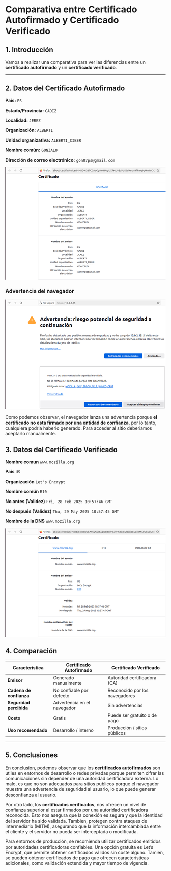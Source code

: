 # Comparativa entre Certificado Autofirmado y Certificado Verificado

## 1. Introducción
Vamos a realizar una comparativa para ver las diferencias entre un **certificado autofirmado** y un **certificado verificado**.

---

## 2. Datos del Certificado Autofirmado

**País:** `ES`

**Estado/Provincia:** `CADIZ`

**Localidad:** `JEREZ`

**Organización:** `ALBERTI`

**Unidad organizativa:** `ALBERTI_CIBER`

**Nombre común:** `GONZALO`

**Dirección de correo electrónico:** `gon07ps@gmail.com`

![Certificado Autofirmado](./img/autofirmado.png)

### Advertencia del navegador

![Advertencia](./img/advertencia.png)

Como podemos observar, el navegador lanza una advertencia porque **el certificado no esta firmado por una entidad de confianza**, por lo tanto, cualquiera podria haberlo generado. Para acceder al sitio deberiamos aceptarlo manualmente.


## 3. Datos del Certificado Verificado

**Nombre comun** `www.mozilla.org`  

**País** `US`  

**Organización** `Let's Encrypt`  

**Nombre común** `R10`  

**No antes (Validez)** `Fri, 28 Feb 2025 10:57:46 GMT`

**No después (Validez)** `Thu, 29 May 2025 10:57:45 GMT`

**Nombre de la DNS** `www.mozilla.org`  

![Verificado](./img/verificadoinfo.png)

## 4. Comparación

| Característica              | Certificado Autofirmado       | Certificado Verificado       |
|------------------------------|--------------------------------|--------------------------------|
| **Emisor**                   | Generado manualmente          | Autoridad certificadora (CA)  |
| **Cadena de confianza**       | No confiable por defecto      | Reconocido por los navegadores |
| **Seguridad percibida**       | Advertencia en el navegador  | Sin advertencias              |
| **Costo**                     | Gratis                        | Puede ser gratuito o de pago  |
| **Uso recomendado**           | Desarrollo / interno          | Producción / sitios públicos  |

---

## 5. Conclusiones

En conclusion, podemos observar que los **certificados autofirmados** son utiles en entornos de desarrollo o redes privadas porque permiten cifrar las comunicaciones sin depender de una autoridad certificadora externa. Lo malo, es que no son adecuados para sitios publicos porque el navegador muestra una advertencia de seguridad al usuario, lo que puede generar desconfianza al usuario.


Por otro lado, los **certificados verificados**, nos ofrecen un nivel de confianza superior al estar firmados por una autoridad certificadora reconocida. Esto nos asegura que la conexión es segura y que la identidad del servidor ha sido validada. Tambien, protegen contra ataques de intermediario (MITM), asegurando que la información intercambiada entre el cliente y el servidor no pueda ser interceptada o modificada.

Para entornos de producción, se recomienda utilizar certificados emitidos por autoridades certificadoras confiables. Una opción gratuita es Let’s Encrypt, que permite obtener certificados válidos sin coste alguno. Tamien, se pueden obtener certificados de pago que ofrecen características adicionales, como validación extendida y mayor tiempo de vigencia.